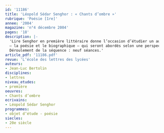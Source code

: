 ```yaml
---
id: '11186'
title: 'Léopold Sédar Senghor : « Chants d’ombre »'
rubrique: 'Poésie [1re]'
annee: '2004'
magazine: 'n°4 décembre 2004'
pages: '18'
description: |-
  'Lire Senghor en première littéraire donne l’occasion d’étudier un auteur majeur de la littérature africaine francophone. De plus, son œuvre s’inscrit dans la tradition poétique française. Sa poésie, jugée difficile par les élèves, devrait permettre de découvrir une littérature et une culture qui autorisent le dialogue entre la littérature française et l’aire francophone. La particularité du premier recueil poétique publié par Senghor en 1945, « Chants d’ombre », c’est qu’il se trouve au carrefour de multiples pratiques littéraires. Si bien que cette séquence combine deux objets d’étude
  – la poésie et le biographique – qui seront abordés selon une perspective dominante – les genres et les registres – et selon deux perspectives complémentaires – l’histoire littéraire et culturelle et l’intertextualité.
  Déroulement de la séquence : neuf séances.'
article_pdf: '11186.pdf'
revue: 'L’école des lettres des lycées'
auteurs:
- Jean-Luc Bertolin
disciplines:
- lettres
niveau_etudes:
- première
oeuvres:
- Chants d’ombre
ecrivains:
- Léopold Sédar Senghor
programmes:
- objet d’étude - poésie
siecles:
- 20e siècle
---
```

